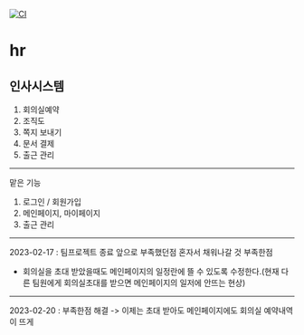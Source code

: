 [![CI](https://github.com/ByeonJuHwan/hr/actions/workflows/gradle.yml/badge.svg)](https://github.com/ByeonJuHwan/hr/actions/workflows/gradle.yml)
# hr


## 인사시스템
1. 회의실예약
2. 조직도
3. 쪽지 보내기
4. 문서 결제
5. 출근 관리

---

맡은 기능 
1. 로그인 / 회원가입
2. 메인페이지, 마이페이지
3. 출근 관리

---
2023-02-17 : 팀프로젝트 종료 앞으로 부족했던점 혼자서 채워나갈 것
부족한점
* 회의실을 초대 받았을때도 메인페이지의 일정란에 뜰 수 있도록 수정한다.(현재 다른 팀원에게 회의실초대를 받으면 메인페이지의 일저에 안뜨는 현상)

---
2023-02-20 : 부족한점 해결 -> 이제는 초대 받아도 메인페이지에도 회의실 예약내역이 뜨게 
